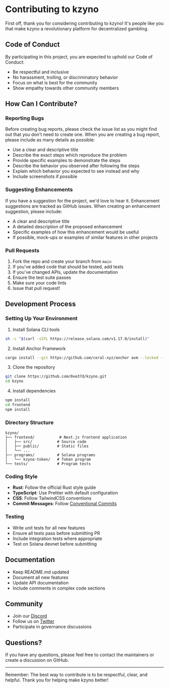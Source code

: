 # Contributing to kzyno

First off, thank you for considering contributing to kzyno! It's people like you that make kzyno a revolutionary platform for decentralized gambling.

## Code of Conduct

By participating in this project, you are expected to uphold our Code of Conduct:

- Be respectful and inclusive
- No harassment, trolling, or discriminatory behavior
- Focus on what is best for the community
- Show empathy towards other community members

## How Can I Contribute?

### Reporting Bugs

Before creating bug reports, please check the issue list as you might find out that you don't need to create one. When you are creating a bug report, please include as many details as possible:

- Use a clear and descriptive title
- Describe the exact steps which reproduce the problem
- Provide specific examples to demonstrate the steps
- Describe the behavior you observed after following the steps
- Explain which behavior you expected to see instead and why
- Include screenshots if possible

### Suggesting Enhancements

If you have a suggestion for the project, we'd love to hear it. Enhancement suggestions are tracked as GitHub issues. When creating an enhancement suggestion, please include:

- A clear and descriptive title
- A detailed description of the proposed enhancement
- Specific examples of how this enhancement would be useful
- If possible, mock-ups or examples of similar features in other projects

### Pull Requests

1. Fork the repo and create your branch from `main`
2. If you've added code that should be tested, add tests
3. If you've changed APIs, update the documentation
4. Ensure the test suite passes
5. Make sure your code lints
6. Issue that pull request!

## Development Process

### Setting Up Your Environment

1. Install Solana CLI tools

```bash
sh -c "$(curl -sSfL https://release.solana.com/v1.17.0/install)"
```

2. Install Anchor Framework

```bash
cargo install --git https://github.com/coral-xyz/anchor avm --locked --force
```

3. Clone the repository

```bash
git clone https://github.com/0xe37d/kzyno.git
cd kzyno
```

4. Install dependencies

```bash
npm install
cd frontend
npm install
```

### Directory Structure

```
kzyno/
├── frontend/           # Next.js frontend application
│   ├── src/           # Source code
│   ├── public/        # Static files
│   └── ...
├── programs/          # Solana programs
│   └── kzyno-token/   # Token program
└── tests/             # Program tests
```

### Coding Style

- **Rust**: Follow the official Rust style guide
- **TypeScript**: Use Prettier with default configuration
- **CSS**: Follow TailwindCSS conventions
- **Commit Messages**: Follow [Conventional Commits](https://www.conventionalcommits.org/)

### Testing

- Write unit tests for all new features
- Ensure all tests pass before submitting PR
- Include integration tests where appropriate
- Test on Solana devnet before submitting

## Documentation

- Keep README.md updated
- Document all new features
- Update API documentation
- Include comments in complex code sections

## Community

- Join our [Discord](https://discord.gg/kzyno)
- Follow us on [Twitter](https://twitter.com/kzyno)
- Participate in governance discussions

## Questions?

If you have any questions, please feel free to contact the maintainers or create a discussion on GitHub.

---

Remember: The best way to contribute is to be respectful, clear, and helpful. Thank you for helping make kzyno better!
